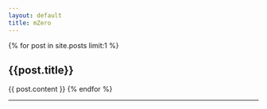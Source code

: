 ```yaml
---
layout: default
title: mZero
---
```


<div class='post'>
    <div class='body'>
   {% for post in site.posts limit:1 %}
      	<h2>{{post.title}}</h2>
      	{{ post.content }}
    {% endfor %}
    </div>
</div>
<hr>

